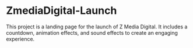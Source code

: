 # ZmediaDigital-Launch
This project is a landing page for the launch of Z Media Digital. It includes a countdown, animation effects, and sound effects to create an engaging experience.
